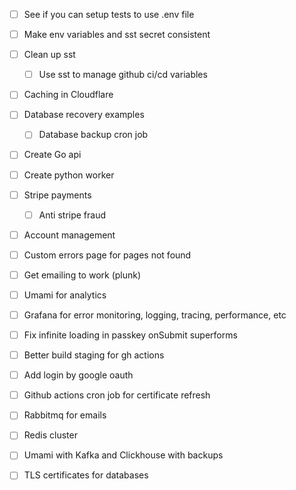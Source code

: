 - [ ] See if you can setup tests to use .env file
- [ ] Make env variables and sst secret consistent
- [ ] Clean up sst

  - [ ] Use sst to manage github ci/cd variables

- [ ] Caching in Cloudflare

- [ ] Database recovery examples

  - [ ] Database backup cron job

- [ ] Create Go api
- [ ] Create python worker

- [ ] Stripe payments
  - [ ] Anti stripe fraud
- [ ] Account management

- [ ] Custom errors page for pages not found

- [ ] Get emailing to work (plunk)

- [ ] Umami for analytics
- [ ] Grafana for error monitoring, logging, tracing, performance, etc

- [ ] Fix infinite loading in passkey onSubmit superforms

- [ ] Better build staging for gh actions

- [ ] Add login by google oauth

- [ ] Github actions cron job for certificate refresh

- [ ] Rabbitmq for emails

- [ ] Redis cluster

- [ ] Umami with Kafka and Clickhouse with backups

- [ ] TLS certificates for databases
